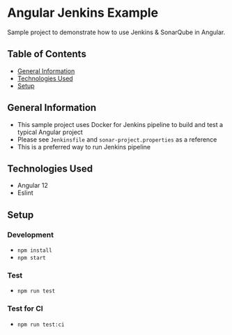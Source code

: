 # Angular Jenkins Example

Sample project to demonstrate how to use Jenkins & SonarQube in Angular.

## Table of Contents

- [General Information](#general-information)
- [Technologies Used](#technologies-used)
- [Setup](#setup)

## General Information

- This sample project uses Docker for Jenkins pipeline to build and test a typical Angular project
- Please see `Jenkinsfile` and `sonar-project.properties` as a reference
- This is a preferred way to run Jenkins pipeline

## Technologies Used

- Angular 12
- Eslint

## Setup

### Development

- `npm install`
- `npm start`

### Test

- `npm run test`

### Test for CI

- `npm run test:ci`
